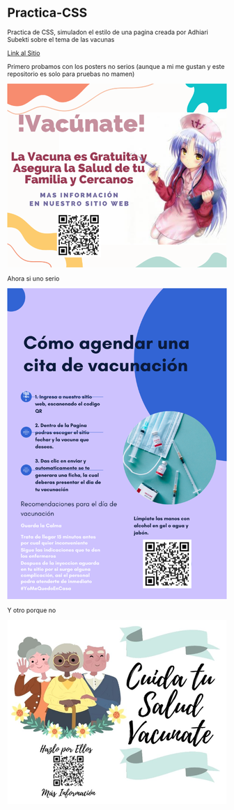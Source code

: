 # Practica-CSS
 Practica de CSS, simuladon el estilo de una pagina creada por Adhiari Subekti sobre el tema de las vacunas

 <a href="https://flores-oz.github.io/Practica-CSS/">Link al Sitio</a>

Primero probamos con los posters no serios (aunque a mi me gustan y este repositorio es solo para pruebas no mamen)

![alt text](https://github.com/Flores-Oz/Practica-CSS/blob/main/Posters/!Vacunate.png)

Ahora si uno serio

![alt text](https://github.com/Flores-Oz/Practica-CSS/blob/main/Posters/Cómo%20agendar%20una%20cita%20de%20vacunación.png)

Y otro porque no

![alt text](https://github.com/Flores-Oz/Practica-CSS/blob/main/Posters/Cuida%20tu%20Salud%20Vacunate.jpg)